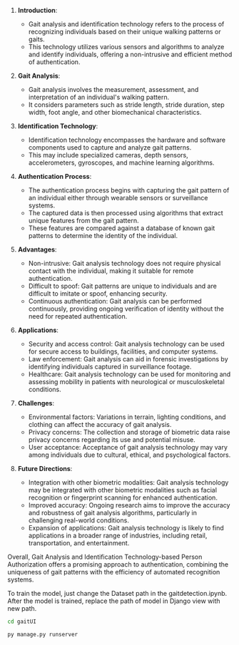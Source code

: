 
1. **Introduction**: 
   - Gait analysis and identification technology refers to the process of recognizing individuals based on their unique walking patterns or gaits.
   - This technology utilizes various sensors and algorithms to analyze and identify individuals, offering a non-intrusive and efficient method of authentication.

2. **Gait Analysis**:
   - Gait analysis involves the measurement, assessment, and interpretation of an individual's walking pattern.
   - It considers parameters such as stride length, stride duration, step width, foot angle, and other biomechanical characteristics.

3. **Identification Technology**:
   - Identification technology encompasses the hardware and software components used to capture and analyze gait patterns.
   - This may include specialized cameras, depth sensors, accelerometers, gyroscopes, and machine learning algorithms.

4. **Authentication Process**:
   - The authentication process begins with capturing the gait pattern of an individual either through wearable sensors or surveillance systems.
   - The captured data is then processed using algorithms that extract unique features from the gait pattern.
   - These features are compared against a database of known gait patterns to determine the identity of the individual.

5. **Advantages**:
   - Non-intrusive: Gait analysis technology does not require physical contact with the individual, making it suitable for remote authentication.
   - Difficult to spoof: Gait patterns are unique to individuals and are difficult to imitate or spoof, enhancing security.
   - Continuous authentication: Gait analysis can be performed continuously, providing ongoing verification of identity without the need for repeated authentication.

6. **Applications**:
   - Security and access control: Gait analysis technology can be used for secure access to buildings, facilities, and computer systems.
   - Law enforcement: Gait analysis can aid in forensic investigations by identifying individuals captured in surveillance footage.
   - Healthcare: Gait analysis technology can be used for monitoring and assessing mobility in patients with neurological or musculoskeletal conditions.

7. **Challenges**:
   - Environmental factors: Variations in terrain, lighting conditions, and clothing can affect the accuracy of gait analysis.
   - Privacy concerns: The collection and storage of biometric data raise privacy concerns regarding its use and potential misuse.
   - User acceptance: Acceptance of gait analysis technology may vary among individuals due to cultural, ethical, and psychological factors.

8. **Future Directions**:
   - Integration with other biometric modalities: Gait analysis technology may be integrated with other biometric modalities such as facial recognition or fingerprint scanning for enhanced authentication.
   - Improved accuracy: Ongoing research aims to improve the accuracy and robustness of gait analysis algorithms, particularly in challenging real-world conditions.
   - Expansion of applications: Gait analysis technology is likely to find applications in a broader range of industries, including retail, transportation, and entertainment.

Overall, Gait Analysis and Identification Technology-based Person Authorization offers a promising approach to authentication, combining the uniqueness of gait patterns with the efficiency of automated recognition systems.

To train the model, just change the Dataset path in the gaitdetection.ipynb. After the model is trained, replace the path of model in Django view with new path.

```bash
cd gaitUI

py manage.py runserver
